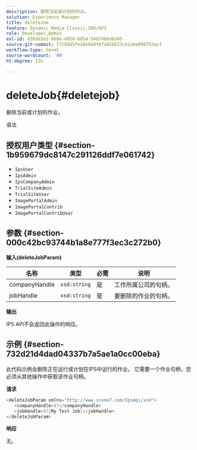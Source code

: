 ```yaml
---
description: 删除当前或计划的作业。
solution: Experience Manager
title: deleteJob
feature: Dynamic Media Classic,SDK/API
role: Developer,Admin
exl-id: d38dd1e2-668e-4956-b854-54bf466d6d45
source-git-commit: 77c88d5fe20e048f6fad2bb23cb1abe090793acf
workflow-type: tm+mt
source-wordcount: '90'
ht-degree: 13%

---
```


# deleteJob{#deletejob}

删除当前或计划的作业。

语法

## 授权用户类型 {#section-1b959679dc8147c291126ddf7e061742}

* `IpsUser`
* `IpsAdmin`
* `IpsCompanyAdmin`
* `TrialSiteAdmin`
* `TrialSiteUser`
* `ImagePortalAdmin`
* `ImagePortalContrib`
* `ImagePortalContribUser`

## 参数 {#section-000c42bc93744b1a8e777f3ec3c272b0}

**输入(deleteJobParam)**

| 名称 | 类型 | 必需 | 说明 |
|---|---|---|---|
| companyHandle | `xsd:string` | 是 | 工作所属公司的句柄。 |
| jobHandle | `xsd:string` | 是 | 要删除的作业的句柄。 |

**输出**

IPS API不会返回此操作的响应。

## 示例 {#section-732d21d4dad04337b7a5ae1a0cc00eba}

此代码示例会删除正在运行或计划在IPS中运行的作业。 它需要一个作业句柄，您必须从其他操作中获取该作业句柄。

**请求**

```java
<deleteJobParam xmlns="http://www.scene7.com/IpsApi/xsd">
   <companyHandle>47</companyHandle>
   <jobHandle>47|My Test Job|</jobHandle>
</deleteJobParam>
```

**响应**

无。
